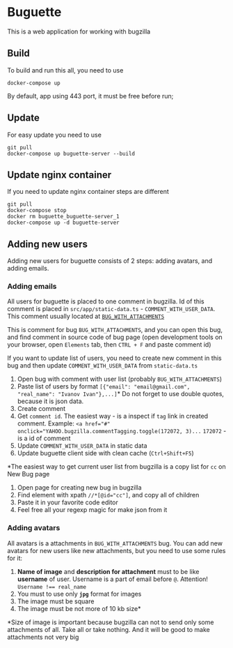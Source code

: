 # Buguette

This is a web application for working with bugzilla

## Build

To build and run this all, you need to use

```shell
docker-compose up
```

By default, app using 443 port, it must be free before run;

## Update

For easy update you need to use

```shell
git pull
docker-compose up buguette-server --build
```

## Update nginx container

If you need to update nginx container steps are different

```shell
git pull
docker-compose stop
docker rm buguette_buguette-server_1
docker-compose up -d buguette-server
```

## Adding new users

Adding new users for buguette consists of 2 steps: adding avatars, and adding emails.
  
### Adding emails

All users for buguette is placed to one comment in bugzilla.
Id of this comment is placed in `src/app/static-data.ts` - `COMMENT_WITH_USER_DATA`.
This comment usually located at [`BUG_WITH_ATTACHMENTS`](https://github.com/ONLYOFFICE-QA/buguette/blob/master/src/app/static-data.ts#L3)
  
This is comment for bug `BUG_WITH_ATTACHMENTS`, and you can open this bug,
and find comment in source code of bug page
(open development tools on your browser, open `Elements` tab, then `CTRL + F`
and paste comment id)

If you want to update list of users, you need to create new comment in this bug
and then update `COMMENT_WITH_USER_DATA` from `static-data.ts`

1. Open bug with comment with user list (probably `BUG_WITH_ATTACHMENTS`)
2. Paste list of users by format
   `[{"email": "email@gmail.com", "real_name": "Ivanov Ivan"},...]`*
   Do not forget to use double quotes, because it is json data.
3. Create comment
4. Get `comment id`. The easiest way - is a inspect if `tag` link in created comment.
   Example: `<a href="#" onclick="YAHOO.bugzilla.commentTagging.toggle(172072, 3)...`
   `172072` - is a id of comment
5. Update `COMMENT_WITH_USER_DATA` in static data
6. Update buguette client side with clean cache (`Ctrl+Shift+F5`)

*The easiest way to get current user list from bugzilla is a copy list for `cc`
on New Bug page

1. Open page for creating new bug in bugzilla
2. Find element with xpath `//*[@id="cc"]`, and copy all of children
3. Paste it in your favorite code editor
4. Feel free all your regexp magic for make json from it

### Adding avatars

All avatars is a attachments in `BUG_WITH_ATTACHMENTS` bug. You can add new
avatars for new users like new attachments, but you need to use some rules for it:

1. **Name of image** and **description for attachment** must
  to be like **username** of user.
  Username is a part of email before `@`. Attention! `Username !== real_name`
2. You must to use only **`jpg`** format for images
3. The image must be square
4. The image must be not more of 10 kb size*

*Size of image is important because bugzilla can not to send
 only some attachments of all. Take all or take nothing. And it will be good
 to make attachments not very big
